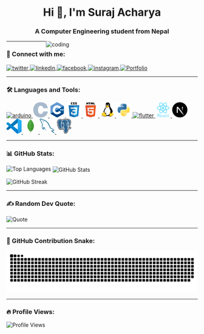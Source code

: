 <h1 align="center">Hi 👋, I'm Suraj Acharya</h1>  
<h3 align="center">A Computer Engineering student from Nepal</h3>  

<p align="left">   
  <img align="right" alt="coding" width="400" src="https://user-images.githubusercontent.com/55389276/140866485-8fb1c876-9a8f-4d6a-98dc-08c4981eaf70.gif" />   
</p>  

---

<h3 align="left">🔗 Connect with me:</h3>  
<p align="left">  
  <a href="https://x.com/SURAJAC22891334" target="blank">
    <img align="center" src="https://raw.githubusercontent.com/rahuldkjain/github-profile-readme-generator/master/src/images/icons/Social/twitter.svg" alt="twitter" height="30" width="40" />
  </a>  
  <a href="https://www.linkedin.com/in/suraj-acharya-581696296/" target="blank">
    <img align="center" src="https://raw.githubusercontent.com/rahuldkjain/github-profile-readme-generator/master/src/images/icons/Social/linked-in-alt.svg" alt="linkedin" height="30" width="40" />
  </a>  
  <a href="https://www.facebook.com/auraj.acharya" target="blank">
    <img align="center" src="https://raw.githubusercontent.com/rahuldkjain/github-profile-readme-generator/master/src/images/icons/Social/facebook.svg" alt="facebook" height="30" width="40" />
  </a>  
  <a href="https://www.instagram.com/suraj_acharyaa10/" target="blank">
    <img align="center" src="https://raw.githubusercontent.com/rahuldkjain/github-profile-readme-generator/master/src/images/icons/Social/instagram.svg" alt="instagram" height="30" width="40" />
  </a>  
  <a href="https://surajacharya10.com.np" target="blank">
    <img align="center" src="https://img.shields.io/badge/Portfolio-Visit-blue?style=for-the-badge&logo=google-chrome" alt="Portfolio" />
  </a>  
</p>  

---

<h3 align="left">🛠️ Languages and Tools:</h3>  
<p align="left">  
  <a href="https://www.arduino.cc/" target="_blank" rel="noreferrer">   
    <img src="https://cdn.worldvectorlogo.com/logos/arduino-1.svg" alt="arduino" width="40" height="40"/>   
  </a>   
  <a href="https://www.cprogramming.com/" target="_blank" rel="noreferrer">   
    <img src="https://raw.githubusercontent.com/devicons/devicon/master/icons/c/c-original.svg" alt="c" width="40" height="40"/>   
  </a>   
  <a href="https://www.w3schools.com/cpp/" target="_blank" rel="noreferrer">   
    <img src="https://raw.githubusercontent.com/devicons/devicon/master/icons/cplusplus/cplusplus-original.svg" alt="cplusplus" width="40" height="40"/>   
  </a>   
  <a href="https://www.w3schools.com/css/" target="_blank" rel="noreferrer">   
    <img src="https://raw.githubusercontent.com/devicons/devicon/master/icons/css3/css3-original-wordmark.svg" alt="css3" width="40" height="40"/>   
  </a>   
  <a href="https://www.w3.org/html/" target="_blank" rel="noreferrer">   
    <img src="https://raw.githubusercontent.com/devicons/devicon/master/icons/html5/html5-original-wordmark.svg" alt="html5" width="40" height="40"/>   
  </a>   
  <a href="https://www.linux.org/" target="_blank" rel="noreferrer">   
    <img src="https://raw.githubusercontent.com/devicons/devicon/master/icons/linux/linux-original.svg" alt="linux" width="40" height="40"/>   
  </a>   
  <a href="https://www.python.org" target="_blank" rel="noreferrer">   
    <img src="https://raw.githubusercontent.com/devicons/devicon/master/icons/python/python-original.svg" alt="python" width="40" height="40"/>   
  </a>  
  <a href="https://flutter.dev" target="_blank" rel="noreferrer">   
    <img src="https://www.vectorlogo.zone/logos/flutterio/flutterio-icon.svg" alt="flutter" width="40" height="40"/>   
  </a>  
  <a href="https://react.dev/" target="_blank" rel="noreferrer">   
    <img src="https://raw.githubusercontent.com/devicons/devicon/master/icons/react/react-original-wordmark.svg" alt="react" width="40" height="40"/>   
  </a>  
  <a href="https://nextjs.org/" target="_blank" rel="noreferrer">   
    <img src="https://raw.githubusercontent.com/devicons/devicon/master/icons/nextjs/nextjs-original.svg" alt="nextjs" width="40" height="40"/>   
  </a>  
  <a href="https://code.visualstudio.com/" target="_blank" rel="noreferrer">   
    <img src="https://raw.githubusercontent.com/devicons/devicon/master/icons/vscode/vscode-original.svg" alt="vscode" width="40" height="40"/>   
  </a>  
  <a href="https://www.mongodb.com/" target="_blank" rel="noreferrer">
    <img src="https://raw.githubusercontent.com/devicons/devicon/master/icons/mongodb/mongodb-original.svg" alt="mongodb" width="40" height="40"/>
  </a>
  <a href="https://www.mysql.com/" target="_blank" rel="noreferrer">
    <img src="https://raw.githubusercontent.com/devicons/devicon/master/icons/mysql/mysql-original.svg" alt="mysql" width="40" height="40"/>
  </a>
  <a href="https://www.postgresql.org/" target="_blank" rel="noreferrer">
    <img src="https://raw.githubusercontent.com/devicons/devicon/master/icons/postgresql/postgresql-original.svg" alt="postgresql" width="40" height="40"/>
  </a>
</p>  

---

<h3 align="left">📊 GitHub Stats:</h3>  
<p>
  <img align="left" src="https://github-readme-stats.vercel.app/api/top-langs?username=surajacharya12&show_icons=true&locale=en&layout=compact" alt="Top Languages" />
</p>  
<p>&nbsp;<img align="center" src="https://github-readme-stats.vercel.app/api?username=surajacharya12&show_icons=true&locale=en" alt="GitHub Stats" /></p>  
<p><img align="center" src="https://github-readme-streak-stats.herokuapp.com/?user=surajacharya12&" alt="GitHub Streak" /></p>  

---

<h3 align="left">✍️ Random Dev Quote:</h3>

![Quote](https://quotes-github-readme.vercel.app/api?type=horizontal&theme=tokyonight)

---

<h3 align="left">🐍 GitHub Contribution Snake:</h3>

<p align="center">  
  <img src="https://raw.githubusercontent.com/Platane/snk/output/github-contribution-grid-snake.svg" alt="Snake Game" width="700"/>  
</p>  

---

<h3 align="left">🔥 Profile Views:</h3>

<p align="left">
  <img src="https://komarev.com/ghpvc/?username=surajacharya12&label=Profile%20views&color=0e75b6&style=flat" alt="Profile Views" />
</p>